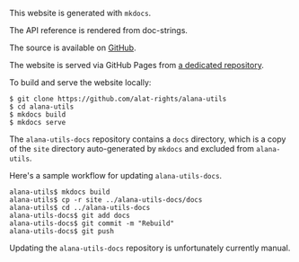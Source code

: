 This website is generated with `mkdocs`.

The API reference is rendered from doc-strings.

The source is available on [GitHub](https://github.com/alat-rights/alana-utilities).

The website is served via GitHub Pages from [a dedicated repository](https://github.com/alat-rights/alana-utils-docs).

To build and serve the website locally:
```
$ git clone https://github.com/alat-rights/alana-utils
$ cd alana-utils
$ mkdocs build
$ mkdocs serve
```

The `alana-utils-docs` repository contains a `docs` directory, which is a copy of the `site` directory auto-generated by `mkdocs` and excluded from `alana-utils`.

Here's a sample workflow for updating `alana-utils-docs`.
```
alana-utils$ mkdocs build
alana-utils$ cp -r site ../alana-utils-docs/docs
alana-utils$ cd ../alana-utils-docs
alana-utils-docs$ git add docs
alana-utils-docs$ git commit -m "Rebuild"
alana-utils-docs$ git push
```

Updating the `alana-utils-docs` repository is unfortunately currently manual.
